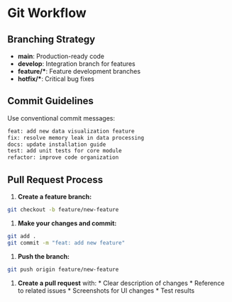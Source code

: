 # Git Workflow

## Branching Strategy

* **main**: Production-ready code
* **develop**: Integration branch for features
* **feature/\***: Feature development branches
* **hotfix/\***: Critical bug fixes

## Commit Guidelines

Use conventional commit messages:

```bash
feat: add new data visualization feature
fix: resolve memory leak in data processing
docs: update installation guide
test: add unit tests for core module
refactor: improve code organization
```

## Pull Request Process

1. **Create a feature branch:**

```bash
git checkout -b feature/new-feature
```

1. **Make your changes and commit:**

```bash
git add .
git commit -m "feat: add new feature"
```

1. **Push the branch:**

```bash
git push origin feature/new-feature
```

1. **Create a pull request** with:
   \* Clear description of changes
   \* Reference to related issues
   \* Screenshots for UI changes
   \* Test results

